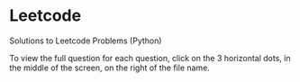 # Leetcode
Solutions to Leetcode Problems (Python)


To view the full question for each question, click on the 3 horizontal dots, in the middle of the screen, on the right of the file name.
